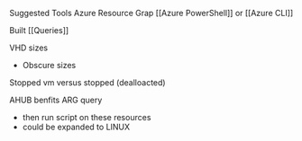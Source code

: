 Suggested Tools
Azure Resource Grap
[[Azure PowerShell]] or [[Azure CLI]]

Built [[Queries]]

VHD sizes 
- Obscure sizes

Stopped vm versus stopped (dealloacted)


AHUB benfits ARG query
- then run script on these resources
- could be expanded to LINUX